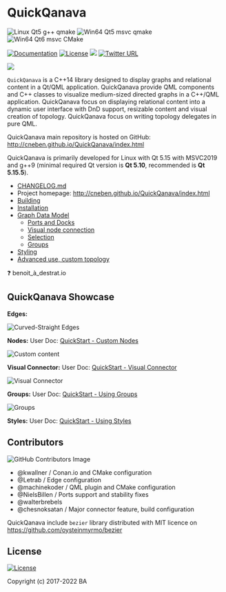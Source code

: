 # QuickQanava 

![Linux Qt5 g++ qmake](https://github.com/cneben/QuickQanava/actions/workflows/build-linux-qt5.yml/badge.svg) 
![Win64 Qt5 msvc qmake](https://github.com/cneben/QuickQanava/actions/workflows/build-win64-qt5.yml/badge.svg) 
![Win64 Qt6 msvc CMake](https://github.com/cneben/QuickQanava/actions/workflows/build-win64-qt6.yml/badge.svg) 

[![Documentation](https://img.shields.io/badge/docs-mkdocs-blue.svg)](http://cneben.github.io/QuickQanava/)
[![License](https://img.shields.io/badge/License-BSD%203--Clause-blue.svg)](https://opensource.org/licenses/BSD-3-Clause)
![](https://img.shields.io/badge/version-2.1.0-blue.svg)
[![Twitter URL](https://img.shields.io/twitter/url/https/twitter.com/fold_left.svg?style=social&label=Follow%20%40QuickQanava)](https://twitter.com/QuickQanava)

![](https://github.com/cneben/QuickQanava/blob/master/doc/web/docs/images/home.png)

`QuickQanava` is a C++14 library designed to display graphs and relational content in a Qt/QML application. QuickQanava provide QML components and C++ classes to visualize medium-sized directed graphs in a C++/QML application. QuickQanava focus on displaying relational content into a dynamic user interface with DnD support, resizable content and visual creation of topology. QuickQanava focus on writing topology delegates in pure QML.

QuickQanava main repository is hosted on GitHub: http://cneben.github.io/QuickQanava/index.html

QuickQanava is primarily developed for Linux with Qt 5.15 with MSVC2019 and g++9 (minimal required Qt version is **Qt 5.10**, recommended is **Qt 5.15.5**). 

- [CHANGELOG.md](CHANGELOG.md)
- Project homepage: http://cneben.github.io/QuickQanava/index.html
- [Building](./doc/BUILDING.md)
-  [Installation](http://cneben.github.io/QuickQanava/installation.html)
-  [Graph Data Model](http://cneben.github.io/QuickQanava/graph.html#data-model)
    - [Ports and Docks](http://cneben.github.io/QuickQanava/nodes.html#docks-and-ports)
    - [Visual node connection](http://cneben.github.io/QuickQanava/edges.html#visual-creation-of-edges)
    -  [Selection](http://cneben.github.io/QuickQanava/nodes.html#selection)
    - [Groups](http://cneben.github.io/QuickQanava/nodes.html#grouping-nodes)
- [Styling](http://cneben.github.io/QuickQanava/styles.html)
- [Advanced use, custom topology](http://cneben.github.io/QuickQanava/advanced.html)

:question: benoit_à_destrat.io

## QuickQanava Showcase

**Edges:**

![Curved-Straight Edges](https://github.com/cneben/QuickQanava/blob/master/doc/web/docs/images/edges-curved-straight.gif) 

**Nodes:** User Doc:  [QuickStart - Custom Nodes](http://cneben.github.io/QuickQanava/nodes.html#defining-custom-nodes)

![Custom content](https://github.com/cneben/QuickQanava/blob/master/doc/web/docs/images/sample-nodes.gif)

**Visual Connector:** User Doc:  [QuickStart - Visual Connector](http://cneben.github.io/QuickQanava/edges.html#visual-connectors)

![Visual Connector](https://github.com/cneben/QuickQanava/blob/master/doc/web/docs/images/sample-dataflow-short.gif)

**Groups:** User Doc:  [QuickStart - Using Groups](http://cneben.github.io/QuickQanava/nodes.html#grouping-nodes)

![Groups](https://github.com/cneben/QuickQanava/blob/master/doc/web/docs/nodes/sample-groups.gif)

**Styles:** User Doc:  [QuickStart - Using Styles](http://cneben.github.io/QuickQanava/styles.html)

## Contributors

![GitHub Contributors Image](https://contrib.rocks/image?repo=cneben/QuickQanava)

 - @kwallner / Conan.io and CMake configuration
 - @Letrab / Edge configuration
 - @machinekoder / QML plugin and CMake configuration
 - @NielsBillen / Ports support and stability fixes
 - @walterbrebels
 - @chesnoksatan / Major connector feature, build configuration

QuickQanava include `bezier` library distributed with MIT licence on https://github.com/oysteinmyrmo/bezier

## License

[![License](https://img.shields.io/badge/License-BSD%203--Clause-blue.svg)](https://opensource.org/licenses/BSD-3-Clause)

Copyright (c) 2017-2022 BA

